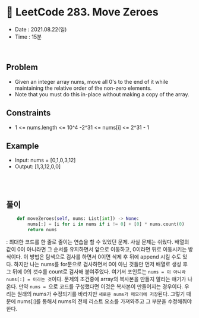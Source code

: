 # 🥃 LeetCode 283. Move Zeroes
- Date : 2021.08.22(일)
- Time : 15분
<br>

## Problem

- Given an integer array nums, move all 0's to the end of it while maintaining the relative order of the non-zero elements.
- Note that you must do this in-place without making a copy of the array.
 


 
## Constraints
- 1 <= nums.length <= 10^4
-2^31 <= nums[i] <= 2^31 - 1

## Example

- Input: nums = [0,1,0,3,12]
- Output: [1,3,12,0,0]

<br><br>

## 풀이
```python
    def moveZeroes(self, nums: List[int]) -> None:
        nums[:] = [i for i in nums if i != 0] + [0] * nums.count(0)
        return nums
```
: 최대한 코드를 한 줄로 줄이는 연습을 할 수 있었던 문제. 사실 문제는 쉬웠다. 배열의 값이 0이 아니라면 그 순서를 유지하면서 앞으로 이동하고, 0이라면 뒤로 이동시키는 방식이다. 이 방법은 탐색으로 검사를 하면서 0이면 삭제 후 뒤에 append 시킬 수도 있다. 하지만 나는 nums를 for문으로 검사하면서 0이 아닌 것들만 먼저 배열로 생성 후 그 뒤에 0의 갯수를 count로 검사해 붙여주었다. 여기서 포인트는 ```nums = 이 아니라 nums[:] = 이라는 것```이다. 문제의 조건중에 array의 복사본을 만들지 말라는 얘기가 나온다. 만약 ```nums = ```으로 코드를 구성했다면 이것은 복사본이 만들어지는 경우이다. 우리는 원래의 nums가 수정되기를 바라지만 ```새로운 nums가 메모리에 저장```된다. 그렇기 때문에 nums[:]를 통해서 nums의 전체 리스트 요소를 가져와주고 그 부분을 수정해줘야한다.